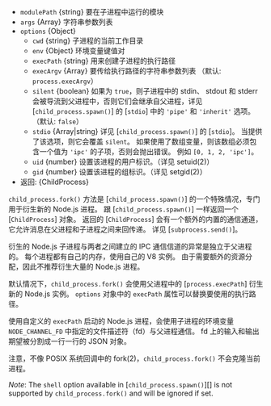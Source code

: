 <!-- YAML
added: v0.5.0
changes:
  - version: v8.0.0
    pr-url: https://github.com/nodejs/node/pull/10866
    description: The `stdio` option can now be a string.
  - version: v6.4.0
    pr-url: https://github.com/nodejs/node/pull/7811
    description: The `stdio` option is supported now.
-->

* `modulePath` {string} 要在子进程中运行的模块
* `args` {Array} 字符串参数列表
* `options` {Object}
  * `cwd` {string} 子进程的当前工作目录
  * `env` {Object} 环境变量键值对
  * `execPath` {string} 用来创建子进程的执行路径
  * `execArgv` {Array} 要传给执行路径的字符串参数列表
    （默认: `process.execArgv`）
  * `silent` {boolean} 如果为 `true`，则子进程中的 stdin、 stdout 和 stderr 会被导流到父进程中，否则它们会继承自父进程，详见 [`child_process.spawn()`] 的 [`stdio`] 中的 `'pipe'` 和 `'inherit'` 选项。
    （默认: `false`）
  * `stdio` {Array|string} 详见 [`child_process.spawn()`] 的 [`stdio`]。
    当提供了该选项，则它会覆盖 `silent`。
    如果使用了数组变量，则该数组必须包含一个值为 `'ipc'` 的子项，否则会抛出错误。
    例如 `[0, 1, 2, 'ipc']`。
  * `uid` {number} 设置该进程的用户标识。（详见 setuid(2)）
  * `gid` {number} 设置该进程的组标识。（详见 setgid(2)）
* 返回: {ChildProcess}

`child_process.fork()` 方法是 [`child_process.spawn()`] 的一个特殊情况，专门用于衍生新的 Node.js 进程。
跟 [`child_process.spawn()`] 一样返回一个 [`ChildProcess`] 对象。
返回的 [`ChildProcess`] 会有一个额外的内置的通信通道，它允许消息在父进程和子进程之间来回传递。
详见 [`subprocess.send()`]。

衍生的 Node.js 子进程与两者之间建立的 IPC 通信信道的异常是独立于父进程的。
每个进程都有自己的内存，使用自己的 V8 实例。
由于需要额外的资源分配，因此不推荐衍生大量的 Node.js 进程。

默认情况下，`child_process.fork()` 会使用父进程中的 [`process.execPath`] 衍生新的 Node.js 实例。
`options` 对象中的 `execPath` 属性可以替换要使用的执行路径。

使用自定义的 `execPath` 启动的 Node.js 进程，会使用子进程的环境变量 `NODE_CHANNEL_FD` 中指定的文件描述符（fd）与父进程通信。
fd 上的输入和输出期望被分割成一行一行的 JSON 对象。

注意，不像 POSIX 系统回调中的 fork(2)，`child_process.fork()` 不会克隆当前进程。

*Note*: The `shell` option available in [`child_process.spawn()`][] is not supported by `child_process.fork()` and will be ignored if set.
